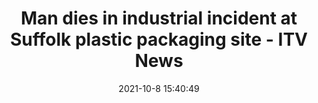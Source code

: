 ---
"title": "Man dies in industrial incident at Suffolk plastic packaging site - ITV News"
"date": "2021-10-8 15:40:49"
"feed_name": "GOOGLENEWSINDUSTRIAL"
"feed_website": "https://news.google.com/search?q=industrial%2Bincident&hl=en-US&gl=US&ceid=US:en"
"feed_rss": "https://news.google.com/rss/search?q=industrial%2Bincident&hl=en-US&gl=US&ceid=US:en"
"link": "https://www.itv.com/news/anglia/2021-10-08/man-dies-in-industrial-incident-at-suffolk-plastic-packaging-site"
"source": "{'href': 'https://www.itv.com', 'title': 'ITV News'}"
"file": "_posts/2021-1-1-2a3ecac97f04aee7d21e545e31c37bc720b445df.md"
"accident": "1"
"drilling": "0"
"dead": "1"
"injured": "0"
"arrested": "0"
"place": "suffolk"
"where": "industrial site"
"causes": "unknown"
"place_uri": "http://en.wikipedia.org/wiki/Suffolk"
---